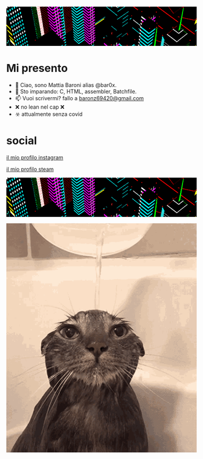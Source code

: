 ![xd](g3.gif)
 
 # Mi presento
- 👋 Ciao, sono Mattia Baroni alias @bar0x.
- 🌱 Sto imparando: C, HTML, assembler, Batchfile.
- 📫 Vuoi scrivermi? fallo a baronz69420@gmail.com
- ❌ no lean nel cap ❌
- ☣️ attualmente senza covid

# social
 [il mio profilo instagram](https://www.instagram.com/bar0xx/)
 
 [il mio profilo steam](https://steamcommunity.com/id/bar0x/)
 
 ![xd](g3.gif)

<!---
--->













 ![xd](cat-wet.gif)

